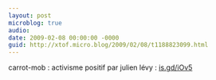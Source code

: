 ```yaml
---
layout: post
microblog: true
audio: 
date: 2009-02-08 00:00:00 -0000
guid: http://xtof.micro.blog/2009/02/08/t1188823099.html
---
```

carrot-mob : activisme positif par julien lévy : [is.gd/iOv5](http://is.gd/iOv5)
